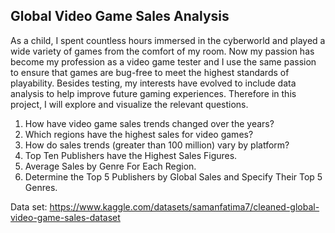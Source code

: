 ## Global Video Game Sales Analysis
As a child, I spent countless hours immersed in the cyberworld and played a wide variety of games from the comfort of my room. Now my passion has become my profession as a video game tester and I use the same passion to ensure that games are bug-free to meet the highest standards of playability. Besides testing, my interests have evolved to include data analysis to help improve future gaming experiences. 
Therefore in this project, I will explore and visualize the relevant questions. 

1. How have video game sales trends changed over the years?
2. Which regions have the highest sales for video games?
3. How do sales trends (greater than 100 million) vary by platform?
4. Top Ten Publishers have the Highest Sales Figures.
5. Average Sales by Genre For Each Region.
6. Determine the Top 5 Publishers by Global Sales and Specify Their Top 5 Genres.


Data set: https://www.kaggle.com/datasets/samanfatima7/cleaned-global-video-game-sales-dataset
<!--
**serapumut/serapumut** is a ✨ _special_ ✨ repository because its `README.md` (this file) appears on your GitHub profile.

Here are some ideas to get you started:

- 🔭 I’m currently working on ...
- 🌱 I’m currently learning ...
- 👯 I’m looking to collaborate on ...
- 🤔 I’m looking for help with ...
- 💬 Ask me about ...
- 📫 How to reach me: ...
- 😄 Pronouns: ...
- ⚡ Fun fact: ...
-->
